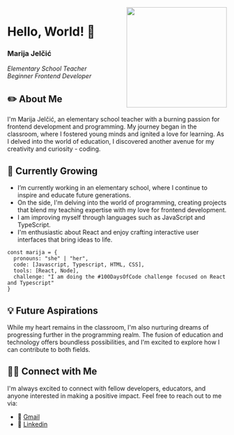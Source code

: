 <img src="https://github.com/Mara1395/Mara1395/assets/104097778/4a45fdeb-6065-4165-8b4e-4033edc204e9" align='right' width="230"  />

# Hello, World! 👋

### Marija Jelčić
_Elementary School Teacher_
<br>
_Beginner Frontend Developer_

## ✏️ About Me
I'm Marija Jelčić, an elementary school teacher with a burning passion for frontend development and programming. My journey began in the classroom, where I fostered young minds and ignited a love for learning. As I delved into the world of education, I discovered another avenue for my creativity and curiosity - coding.

## 🌱 Currently Growing
* I’m currently working in an elementary school, where I continue to inspire and educate future generations.
* On the side, I'm delving into the world of programming, creating projects that blend my teaching expertise with my love for frontend development.
* I am improving myself through languages ​​such as JavaScript and TypeScript.
* I'm enthusiastic about React and enjoy crafting interactive user interfaces that bring ideas to life.

```
const marija = {
  pronouns: "she" | "her",
  code: [Javascript, Typescript, HTML, CSS],
  tools: [React, Node],
  challenge: "I am doing the #100DaysOfCode challenge focused on React and Typescript"
}
```


## 💡 Future Aspirations
While my heart remains in the classroom, I'm also nurturing dreams of progressing further in the programming realm. The fusion of education and technology offers boundless possibilities, and I'm excited to explore how I can contribute to both fields.


## 🤝🏻 Connect with Me
I'm always excited to connect with fellow developers, educators, and anyone interested in making a positive impact. Feel free to reach out to me via: 

* 📧 <a href="mailto:jelcic.marija@gmail.com">Gmail</a>
* 💼 [Linkedin](https://www.linkedin.com/in/marija-jel%C4%8Di%C4%87-1b958a24a)
  
